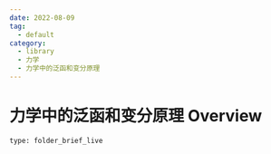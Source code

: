 ```yaml
---
date: 2022-08-09
tag:
  - default
category:
  - library
  - 力学
  - 力学中的泛函和变分原理
---
```


# 力学中的泛函和变分原理 Overview
 
```ccard
type: folder_brief_live
```
 
